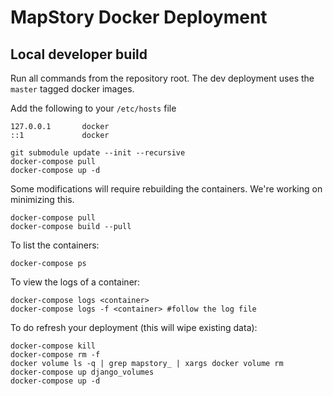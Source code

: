 
MapStory Docker Deployment
================


Local developer build
----------

Run all commands from the repository root.
The dev deployment uses the `master` tagged docker images.

Add the following to your `/etc/hosts` file
```
127.0.0.1       docker
::1             docker
```


```
git submodule update --init --recursive
docker-compose pull
docker-compose up -d
```

Some modifications will require rebuilding the containers. We're working on minimizing this.
```
docker-compose pull
docker-compose build --pull
```

To list the containers:
```
docker-compose ps
```

To view the logs of a container:
```
docker-compose logs <container>
docker-compose logs -f <container> #follow the log file
```

To do refresh your deployment (this will wipe existing data):
```
docker-compose kill
docker-compose rm -f
docker volume ls -q | grep mapstory_ | xargs docker volume rm
docker-compose up django_volumes
docker-compose up -d
```
